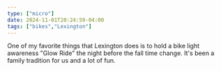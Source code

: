 ```yaml
---
type: ["micro"]
date: 2024-11-01T20:24:59-04:00
tags: ["bikes","Lexington"]
---
```

One of my favorite things that Lexington does is to hold a bike light awareness "Glow Ride" the night before the fall time change. It's been a family tradition for us and a lot of fun.
